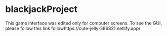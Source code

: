 # blackjackProject
This game interface was edited only for computer screens.
To see the GUI, please follow this link followhttps://cute-jelly-586821.netlify.app/
